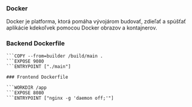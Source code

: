 ### Docker
Docker je platforma, ktorá pomáha vývojárom budovať, zdieľať a spúšťať aplikácie kdekoľvek pomocou Docker obrazov a kontajnerov.

### Backend Dockerfile

```WORKDIR /app
```COPY --from=builder /build/main .
```EXPOSE 9080
```ENTRYPOINT ["./main"]

### Frontend Dockerfile

```WORKDIR /app
```EXPOSE 8080
```ENTRYPOINT ["nginx -g 'daemon off;'"]